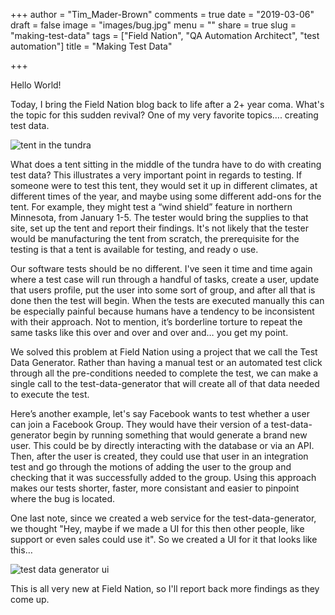 +++
author = "Tim_Mader-Brown"
comments = true
date = "2019-03-06"
draft = false
image = "images/bug.jpg"
menu = ""
share = true
slug = "making-test-data"
tags = ["Field Nation", "QA Automation Architect", "test automation"]
title = "Making Test Data"

+++

Hello World!

Today, I bring the Field Nation blog back to life after a 2+ year coma. What's the topic for this sudden revival?  One of my very favorite topics…. creating test data.

![tent in the tundra](/images/ice_tent.jpg)

What does a tent sitting in the middle of the tundra have to do with creating test data? This illustrates a very important point in regards to testing.  If someone were to test this tent, they would set it up in different climates, at different times of the year, and maybe using some different add-ons for the tent. For example, they might test a “wind shield” feature in northern Minnesota, from January 1-5.  The tester would bring the supplies to that site, set up the tent and report their findings.  It's not likely that the tester would be manufacturing the tent from scratch, the prerequisite for the testing is that a tent is available for testing, and ready o use.

Our software tests should be no different.  I've seen it time and time again where a test case will run through a handful of tasks, create a user, update that users profile, put the user into some sort of group, and after all that is done then the test will begin.  When the tests are executed manually this can be especially painful because humans have a tendency to be inconsistent with their approach. Not to mention, it’s borderline torture to repeat the same tasks like this over and over and over and… you get my point.

We solved this problem at Field Nation using a project that we call the Test Data Generator.  Rather than having a manual test or an automated test click through all the pre-conditions needed to complete the test, we can make a single call to the test-data-generator that will create all of that data needed to execute the test.

Here’s another example, let's say Facebook wants to test whether a user can join a Facebook Group.  They would have their version of a test-data-generator begin by running something that would generate a brand new user. This could be by directly interacting with the database or via an API. Then, after the user is created, they could use that user in an integration test and go through the motions of adding the user to the group and checking that it was successfully added to the group. Using this approach makes our tests shorter, faster, more consistant and easier to pinpoint where the bug is located.  

One last note, since we created a web service for the test-data-generator, we thought "Hey, maybe if we made a UI for this then other people, like support or even sales could use it".  So we created a UI for it that looks like this…

![test data generator ui](/images/tdgUI.png)

This is all very new at Field Nation, so I'll report back more findings as they come up.

